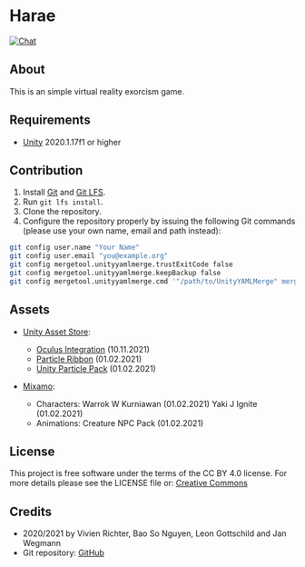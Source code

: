# Harae
[![Chat](https://discordapp.com/api/guilds/774798139982348309/widget.png?style=shield)](https://discord.gg/h4wJmKYkMZ)

## About
This is an simple virtual reality exorcism game.

## Requirements
 * [Unity](https://unity.com) 2020.1.17f1 or higher

## Contribution
 1. Install [Git](https://git-scm.com) and [Git LFS](https://git-lfs.github.com).
 2. Run `git lfs install`.
 3. Clone the repository.
 4. Configure the repository properly by issuing the following Git commands (please use your own name, email and path instead):
 ```bash
 git config user.name "Your Name"
 git config user.email "you@example.org"
 git config mergetool.unityyamlmerge.trustExitCode false
 git config mergetool.unityyamlmerge.keepBackup false
 git config mergetool.unityyamlmerge.cmd '"/path/to/UnityYAMLMerge" merge -p "$BASE" "$REMOTE" "$LOCAL" "$MERGED"'
 ```
## Assets
* [Unity Asset Store](https://assetstore.unity.com/):
	* [Oculus Integration](https://assetstore.unity.com/packages/tools/integration/oculus-integration-82022) (10.11.2021)
	* [Particle Ribbon](https://assetstore.unity.com/packages/vfx/particles/spells/particle-ribbon-42866) (01.02.2021)
	* [Unity Particle Pack](https://assetstore.unity.com/packages/essentials/tutorial-projects/unity-particle-pack-127325) (01.02.2021)

* [Mixamo](https://www.mixamo.com):
	* Characters:
		Warrok W Kurniawan (01.02.2021)
		Yaki J Ignite (01.02.2021)
	* Animations:
		Creature NPC Pack (01.02.2021)
## License
This project is free software under the terms of the CC BY 4.0 license.
For more details please see the LICENSE file or: [Creative Commons](http://creativecommons.org/licenses/by/4.0)

## Credits
 * 2020/2021 by Vivien Richter, Bao So Nguyen, Leon Gottschild and Jan Wegmann
 * Git repository: [GitHub](https://github.com/HTWK-18INB-1/harae.git)
